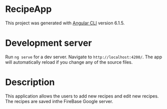 # RecipeApp

This project was generated with [Angular CLI](https://github.com/angular/angular-cli) version 6.1.5.

# Development server

Run `ng serve` for a dev server. Navigate to `http://localhost:4200/`. The app will automatically reload if you change any of the source files.

# Description

This application allows the users to add new recipes and edit new recipes. The recipes are saved inthe FireBase Google server.
